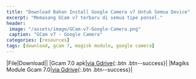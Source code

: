 ```yaml
---
title: "Download Bahan Install Google Camera v7 Untuk Semua Device"
excerpt: "Memasang GCam v7 terbaru di semua tipe ponsel."
header:
 image: "/assets/image/GCam-v7-Google-Camera.png"
 caption: "GCam v7 - Google Camera"
categories: [resources]
tags: [download, gcam 7, magisk module, google camera]
---
```


|File|Download||
|Gcam 7.0 apk|[via Gdrive](https://bit.ly/2lRcHC1){:.btn .btn--success}|
|Magiks Module Gcam 7.0|[via Gdrive](https://bit.ly/2lWd9i4){:.btn .btn--success}|
